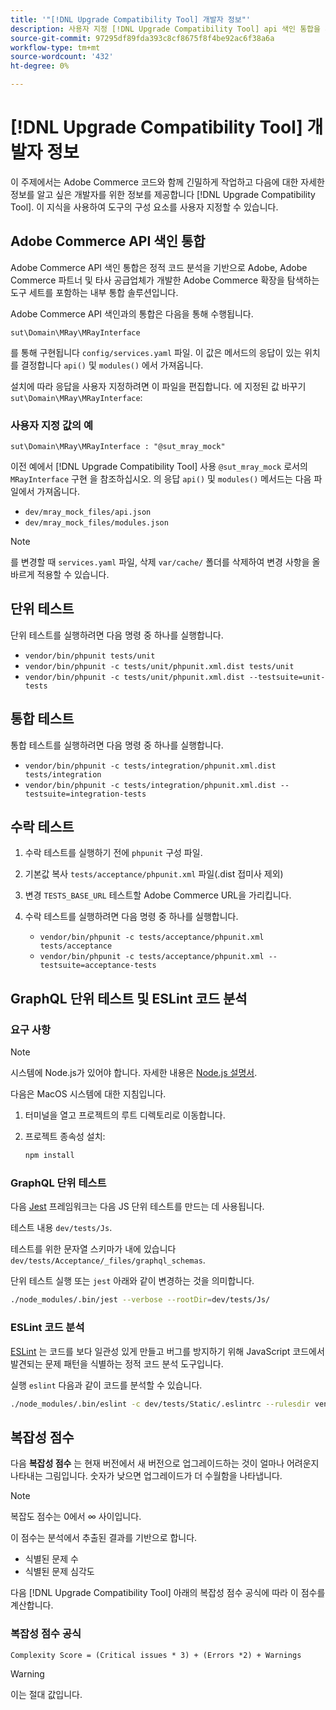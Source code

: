 ```yaml
---
title: '"[!DNL Upgrade Compatibility Tool] 개발자 정보"'
description: 사용자 지정 [!DNL Upgrade Compatibility Tool] api 색인 통합을 사용합니다.
source-git-commit: 97295df89fda393c8cf8675f8f4be92ac6f38a6a
workflow-type: tm+mt
source-wordcount: '432'
ht-degree: 0%

---
```



# [!DNL Upgrade Compatibility Tool] 개발자 정보

이 주제에서는 Adobe Commerce 코드와 함께 긴밀하게 작업하고 다음에 대한 자세한 정보를 알고 싶은 개발자를 위한 정보를 제공합니다 [!DNL Upgrade Compatibility Tool]. 이 지식을 사용하여 도구의 구성 요소를 사용자 지정할 수 있습니다.

## Adobe Commerce API 색인 통합

Adobe Commerce API 색인 통합은 정적 코드 분석을 기반으로 Adobe, Adobe Commerce 파트너 및 타사 공급업체가 개발한 Adobe Commerce 확장을 탐색하는 도구 세트를 포함하는 내부 통합 솔루션입니다.

Adobe Commerce API 색인과의 통합은 다음을 통해 수행됩니다.

`sut\Domain\MRay\MRayInterface`

를 통해 구현됩니다 `config/services.yaml` 파일. 이 값은 메서드의 응답이 있는 위치를 결정합니다 `api()` 및 `modules()` 에서 가져옵니다.

설치에 따라 응답을 사용자 지정하려면 이 파일을 편집합니다. 에 지정된 값 바꾸기 `sut\Domain\MRay\MRayInterface`:

### 사용자 지정 값의 예

`sut\Domain\MRay\MRayInterface : "@sut_mray_mock"`

이전 예에서 [!DNL Upgrade Compatibility Tool] 사용 `@sut_mray_mock` 로서의 `MRayInterface` 구현 을 참조하십시오. 의 응답 `api()` 및 `modules()` 메서드는 다음 파일에서 가져옵니다.

- `dev/mray_mock_files/api.json`
- `dev/mray_mock_files/modules.json`

>[!NOTE]
>
>를 변경할 때 `services.yaml` 파일, 삭제 `var/cache/` 폴더를 삭제하여 변경 사항을 올바르게 적용할 수 있습니다.

## 단위 테스트

단위 테스트를 실행하려면 다음 명령 중 하나를 실행합니다.

- `vendor/bin/phpunit tests/unit`
- `vendor/bin/phpunit -c tests/unit/phpunit.xml.dist tests/unit`
- `vendor/bin/phpunit -c tests/unit/phpunit.xml.dist --testsuite=unit-tests`

## 통합 테스트

통합 테스트를 실행하려면 다음 명령 중 하나를 실행합니다.

- `vendor/bin/phpunit -c tests/integration/phpunit.xml.dist tests/integration`
- `vendor/bin/phpunit -c tests/integration/phpunit.xml.dist --testsuite=integration-tests`

## 수락 테스트

1. 수락 테스트를 실행하기 전에 `phpunit` 구성 파일.
1. 기본값 복사 `tests/acceptance/phpunit.xml` 파일(.dist 접미사 제외)
1. 변경 `TESTS_BASE_URL` 테스트할 Adobe Commerce URL을 가리킵니다.
1. 수락 테스트를 실행하려면 다음 명령 중 하나를 실행합니다.

   - `vendor/bin/phpunit -c tests/acceptance/phpunit.xml tests/acceptance`
   - `vendor/bin/phpunit -c tests/acceptance/phpunit.xml --testsuite=acceptance-tests`

## GraphQL 단위 테스트 및 ESLint 코드 분석

### 요구 사항

>[!NOTE]
>
>시스템에 Node.js가 있어야 합니다. 자세한 내용은 [Node.js 설명서](https://nodejs.dev/learn/how-to-install-nodejs).

다음은 MacOS 시스템에 대한 지침입니다.

1. 터미널을 열고 프로젝트의 루트 디렉토리로 이동합니다.
1. 프로젝트 종속성 설치:

   ```bash
   npm install
   ```

### GraphQL 단위 테스트

다음 [Jest](https://jestjs.io/docs/getting-started) 프레임워크는 다음 JS 단위 테스트를 만드는 데 사용됩니다.

테스트 내용 `dev/tests/Js`.

테스트를 위한 문자열 스키마가 내에 있습니다 `dev/tests/Acceptance/_files/graphql_schemas`.

단위 테스트 실행 또는 `jest` 아래와 같이 변경하는 것을 의미합니다.

```bash
./node_modules/.bin/jest --verbose --rootDir=dev/tests/Js/
```

### ESLint 코드 분석

[ESLint](https://eslint.org/docs/user-guide/getting-started) 는 코드를 보다 일관성 있게 만들고 버그를 방지하기 위해 JavaScript 코드에서 발견되는 문제 패턴을 식별하는 정적 코드 분석 도구입니다.

실행 `eslint` 다음과 같이 코드를 분석할 수 있습니다.

```bash
./node_modules/.bin/eslint -c dev/tests/Static/.eslintrc --rulesdir vendor/magento/magento-coding-standard/eslint/rules path/to/analyse
```

## 복잡성 점수

다음 **복잡성 점수** 는 현재 버전에서 새 버전으로 업그레이드하는 것이 얼마나 어려운지 나타내는 그림입니다. 숫자가 낮으면 업그레이드가 더 수월함을 나타냅니다.

>[!NOTE]
>
>복잡도 점수는 0에서 ∞ 사이입니다.

이 점수는 분석에서 추출된 결과를 기반으로 합니다.

- 식별된 문제 수
- 식별된 문제 심각도

다음 [!DNL Upgrade Compatibility Tool] 아래의 복잡성 점수 공식에 따라 이 점수를 계산합니다.

### 복잡성 점수 공식

`Complexity Score = (Critical issues * 3) + (Errors *2) + Warnings`

>[!WARNING]
>
>이는 절대 값입니다.
